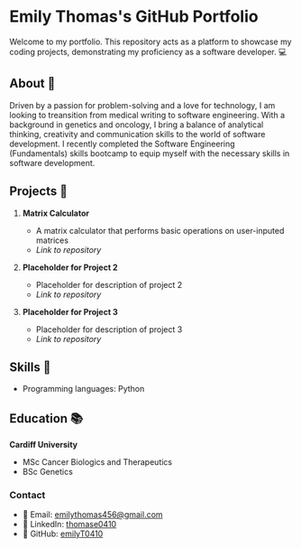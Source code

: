 # Emily Thomas's GitHub Portfolio

Welcome to my portfolio. This repository acts as a platform to showcase my coding projects, demonstrating my proficiency as a software developer. 💻

## About 🧍

Driven by a passion for problem-solving and a love for technology, I am looking to treansition from medical writing to software engineering. With a background in genetics and oncology, I bring a balance of analytical thinking, creativity and communication skills to the world of software development. I recently completed the Software Engineering (Fundamentals) skills bootcamp to equip myself with the necessary skills in software development.

## Projects 📂

1. **Matrix Calculator**
   - A matrix calculator that performs basic operations on user-inputed matrices 
   - *Link to repository*

2. **Placeholder for Project 2**
   - Placeholder for description of project 2
   - *Link to repository*
  
3. **Placeholder for Project 3**
   - Placeholder for description of project 3
   - *Link to repository*
  
## Skills 🧰
* Programming languages: Python

## Education 📚
**Cardiff University**
* MSc Cancer Biologics and Therapeutics
* BSc Genetics

### Contact
* 📧 Email: emilythomas456@gmail.com
* 💼 LinkedIn: [thomase0410](linkedin.com/in/thomase0410/)
* 📁 GitHub: [emilyT0410](github.com/emilyT0410)
